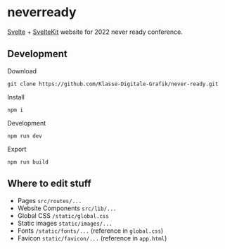 # neverready

[Svelte](https://svelte.dev) + [SvelteKit](https://kit.svelte.dev) website for 2022 never ready conference.

## Development

Download
```
git clone https://github.com/Klasse-Digitale-Grafik/never-ready.git
```

Install
```
npm i
```

Development
```
npm run dev
```

Export
```
npm run build
```

## Where to edit stuff

- Pages `src/routes/...`
- Website Components `src/lib/...`
- Global CSS `/static/global.css`
- Static images `static/images/...`
- Fonts `/static/fonts/...` (reference in `global.css`)
- Favicon `static/favicon/...` (reference in `app.html`)